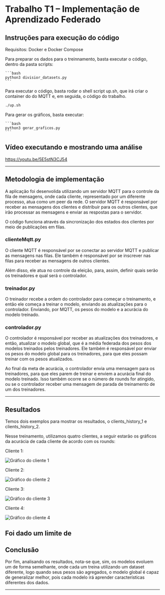 # Trabalho T1 – Implementação de Aprendizado Federado

## Instruções para execução do código 

Requisitos: Docker e Docker Compose 

Para preparar os dados para o treinnamento, basta executar o código, dentro da pasta scripts: 
    
    ```bash 
    python3 divisior_datasets.py
    ```




Para executar o código, basta rodar o shell script up.sh, que irá criar o container do do MQTT e, em seguida, o código do trabalho.

```bash
./up.sh
```


Para gerar os gráficos, basta executar: 
    
    ```bash
    python3 gerar_graficos.py
    ```


## Vídeo executando e mostrando uma análise

https://youtu.be/5E5stN3CJ54

---

## Metodologia de implementação

A aplicação foi desenvolida utilizando um servidor MQTT para o controle da fila de mensagens, onde cada cliente, representado por um diferente processo, atua como um peer da rede. O servidor MQTT é responsável por receber as mensagens dos clientes e distribuir para os outros clientes, que irão processar as mensagens e enviar as respostas para o servidor.

O código funciona através da sincronização dos estados dos clientes por meio de publicações em filas. 

### clienteMqtt.py
O cliente MQTT é responsável por se conectar ao servidor MQTT e publicar as mensagens nas filas. Ele também é responsável por se inscrever nas filas para receber as mensagens de outros clientes.

Além disso, ele atua no controle da eleição, para, assim, definir quais serão os treinadores e qual será o controlador. 


### treinador.py

O treinador recebe a ordem do controlador para começar o treinamento, e então ele começa a treinar o modelo, enviando as atualizações para o controlador. Enviando, por MQTT, os pesos do modelo e a acurácia do modelo treinado. 


### controlador.py

O controlador é responsável por receber as atualizações dos treinadores, e então, atualizar o modelo global, que é a média federada dos pesos dos modelos treinados pelos treinadores. Ele também é responsável por enviar os pesos do modelo global para os treinadores, para que eles possam treinar com os pesos atualizados.

Ao final da meta de acurácia, o controlador envia uma mensagem para os treinadores, para que eles parem de treinar e enviem a acurácia final do modelo treinado. Isso também ocorre se o número de rounds for atingido, ou se o controlador receber uma mensagem de parada de treinamento de um dos treinadores.

---

## Resultados 

Temos dois exemplos para mostrar os resultados, o clients_history_1 e clients_history_2.

Nesse treinamento, utilizamos quatro clientes, a seguir estarão os gráficos da acurácia de cada cliente de acordo com os rounds:

Cliente 1:

![Gráfico do cliente 1](graficos_clientes/acuracia_2323.png)

Cliente 2:

![Gráfico do cliente 2](graficos_clientes/acuracia_15956.png)

Cliente 3:

![Gráfico do cliente 3](graficos_clientes/acuracia_18366.png)


Cliente 4:

![Gráfico do cliente 4](graficos_clientes/acuracia_41900.png)


Foi dado um limite de 
---

## Conclusão

Por fim, analisando os resultados, nota-se que, sim, os modelos evoluem um de forma semelhante, onde cada um treina utilizando um dataset diferente, logo quando seus pesos são agregados, o modelo global é capaz de generalizar melhor, pois cada modelo irá aprender características diferentes dos dados.

---